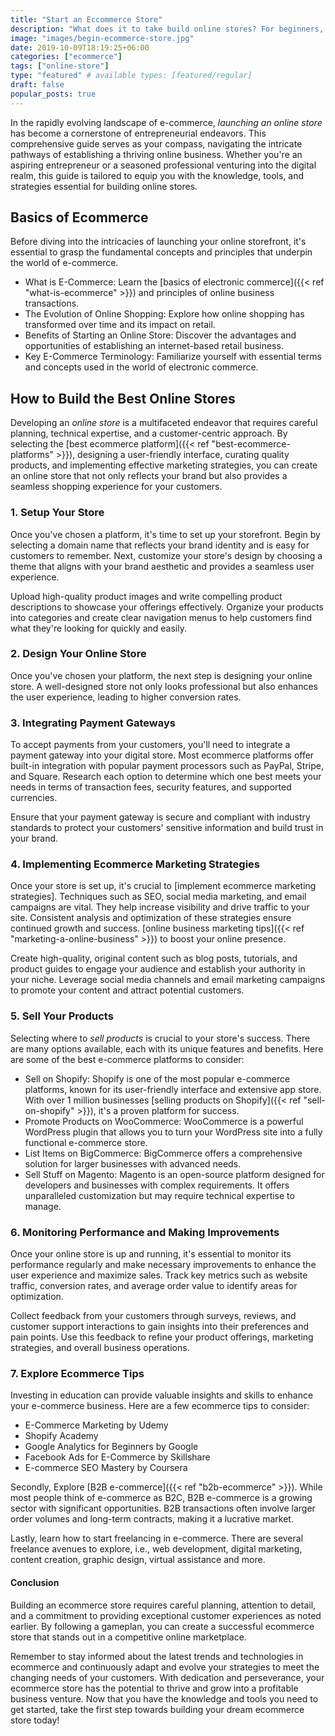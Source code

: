 ```yaml
---
title: "Start an Eccommerce Store"
description: "What does it to take build online stores? For beginners, you must find a market, create a brand, and find hosting to start."
image: "images/begin-ecommerce-store.jpg"
date: 2019-10-09T18:19:25+06:00
categories: ["ecommerce"]
tags: ["online-store"]
type: "featured" # available types: [featured/regular]
draft: false
popular_posts: true
---
```


In the rapidly evolving landscape of e-commerce, *launching an online store* has become a cornerstone of entrepreneurial endeavors. This comprehensive guide serves as your compass, navigating the intricate pathways of establishing a thriving online business. Whether you're an aspiring entrepreneur or a seasoned professional venturing into the digital realm, this guide is tailored to equip you with the knowledge, tools, and strategies essential for building online stores.
## Basics of Ecommerce
Before diving into the intricacies of launching your online storefront, it's essential to grasp the fundamental concepts and principles that underpin the world of e-commerce.

* What is E-Commerce: Learn the [basics of electronic commerce]({{< ref "what-is-ecommerce" >}}) and principles of online business transactions.
* The Evolution of Online Shopping: Explore how online shopping has transformed over time and its impact on retail.
* Benefits of Starting an Online Store: Discover the advantages and opportunities of establishing an internet-based retail business.
* Key E-Commerce Terminology: Familiarize yourself with essential terms and concepts used in the world of electronic commerce.
## How to Build the Best Online Stores
Developing an *online store* is a multifaceted endeavor that requires careful planning, technical expertise, and a customer-centric approach. By selecting the [best ecommerce platform]({{< ref "best-ecommerce-platforms" >}}), designing a user-friendly interface, curating quality products, and implementing effective marketing strategies, you can create an online store that not only reflects your brand but also provides a seamless shopping experience for your customers.
### 1. Setup Your Store
Once you've chosen a platform, it's time to set up your storefront. Begin by selecting a domain name that reflects your brand identity and is easy for customers to remember. Next, customize your store's design by choosing a theme that aligns with your brand aesthetic and provides a seamless user experience.

Upload high-quality product images and write compelling product descriptions to showcase your offerings effectively. Organize your products into categories and create clear navigation menus to help customers find what they're looking for quickly and easily.
### 2. Design Your Online Store
Once you've chosen your platform, the next step is designing your online store. A well-designed store not only looks professional but also enhances the user experience, leading to higher conversion rates.
### 3. Integrating Payment Gateways
To accept payments from your customers, you'll need to integrate a payment gateway into your digital store. Most ecommerce platforms offer built-in integration with popular payment processors such as PayPal, Stripe, and Square. Research each option to determine which one best meets your needs in terms of transaction fees, security features, and supported currencies.

Ensure that your payment gateway is secure and compliant with industry standards to protect your customers' sensitive information and build trust in your brand.
### 4. Implementing Ecommerce Marketing Strategies
Once your store is set up, it's crucial to [implement ecommerce marketing strategies]. Techniques such as SEO, social media marketing, and email campaigns are vital. They help increase visibility and drive traffic to your site. Consistent analysis and optimization of these strategies ensure continued growth and success.
[online business marketing tips]({{< ref "marketing-a-online-business" >}}) to boost your online presence.

Create high-quality, original content such as blog posts, tutorials, and product guides to engage your audience and establish your authority in your niche. Leverage social media channels and email marketing campaigns to promote your content and attract potential customers.
### 5. Sell Your Products
Selecting where to *sell products* is crucial to your store's success. There are many options available, each with its unique features and benefits. Here are some of the best e-commerce platforms to consider:

* Sell on Shopify: Shopify is one of the most popular e-commerce platforms, known for its user-friendly interface and extensive app store. With over 1 million businesses [selling products on Shopify]({{< ref "sell-on-shopify" >}}), it's a proven platform for success.
* Promote Products on WooCommerce: WooCommerce is a powerful WordPress plugin that allows you to turn your WordPress site into a fully functional e-commerce store.
* List Items on BigCommerce: BigCommerce offers a comprehensive solution for larger businesses with advanced needs.
* Sell Stuff on Magento: Magento is an open-source platform designed for developers and businesses with complex requirements. It offers unparalleled customization but may require technical expertise to manage.
### 6. Monitoring Performance and Making Improvements
Once your online store is up and running, it's essential to monitor its performance regularly and make necessary improvements to enhance the user experience and maximize sales. Track key metrics such as website traffic, conversion rates, and average order value to identify areas for optimization.

Collect feedback from your customers through surveys, reviews, and customer support interactions to gain insights into their preferences and pain points. Use this feedback to refine your product offerings, marketing strategies, and overall business operations.
### 7. Explore Ecommerce Tips
Investing in education can provide valuable insights and skills to enhance your e-commerce business. Here are a few ecommerce tips to consider:

* E-Commerce Marketing by Udemy
* Shopify Academy
* Google Analytics for Beginners by Google
* Facebook Ads for E-Commerce by Skillshare
* E-commerce SEO Mastery by Coursera

Secondly, Explore [B2B e-commerce]({{< ref "b2b-ecommerce" >}}). While most people think of e-commerce as B2C, B2B e-commerce is a growing sector with significant opportunities. B2B transactions often involve larger order volumes and long-term contracts, making it a lucrative market.

Lastly, learn how to start freelancing in e-commerce. There are several freelance avenues to explore, i.e., web development, digital marketing, content creation, graphic design, virtual assistance and more.
#### Conclusion
Building an ecommerce store requires careful planning, attention to detail, and a commitment to providing exceptional customer experiences as noted earlier. By following a gameplan, you can create a successful ecommerce store that stands out in a competitive online marketplace.

Remember to stay informed about the latest trends and technologies in ecommerce and continuously adapt and evolve your strategies to meet the changing needs of your customers. With dedication and perseverance, your ecommerce store has the potential to thrive and grow into a profitable business venture. Now that you have the knowledge and tools you need to get started, take the first step towards building your dream ecommerce store today!
